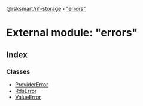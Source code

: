 [@rsksmart/rif-storage](../README.md) › ["errors"](_errors_.md)

# External module: "errors"

## Index

### Classes

* [ProviderError](../classes/_errors_.providererror.md)
* [RdsError](../classes/_errors_.rdserror.md)
* [ValueError](../classes/_errors_.valueerror.md)
